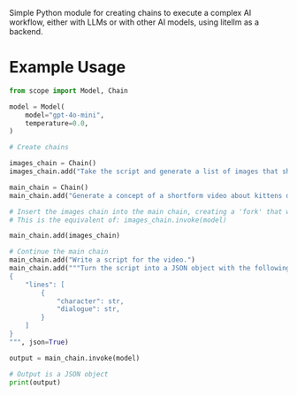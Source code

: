 Simple Python module for creating chains to execute a complex AI workflow, either with LLMs or with other AI models, using litellm as a backend.

# Example Usage

```python
from scope import Model, Chain

model = Model(
    model="gpt-4o-mini",
    temperature=0.0,
)

# Create chains

images_chain = Chain()
images_chain.add("Take the script and generate a list of images that should be in the video")

main_chain = Chain()
main_chain.add("Generate a concept of a shortform video about kittens dancing.")

# Insert the images chain into the main chain, creating a 'fork' that will automatically execute the images chain at this time, while the main chain continues to run
# This is the equivalent of: images_chain.invoke(model)

main_chain.add(images_chain)

# Continue the main chain
main_chain.add("Write a script for the video.")
main_chain.add("""Turn the script into a JSON object with the following schema: 
{
    "lines": [
        {
            "character": str,
            "dialogue": str,
        }
    ]
}
""", json=True)

output = main_chain.invoke(model)

# Output is a JSON object
print(output)
```
